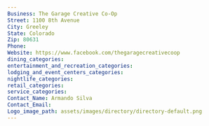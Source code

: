```yaml
---
Business: The Garage Creative Co-Op
Street: 1100 8th Avenue
City: Greeley
State: Colorado
Zip: 80631
Phone: 
Website: https://www.facebook.com/thegaragecreativecoop
dining_categories: 
entertainment_and_recreation_categories: 
lodging_and_event_centers_categories: 
nightlife_categories: 
retail_categories: 
service_categories: 
Contact_Name: Armando Silva
Contact_Email: 
Logo_image_path: assets/images/directory/directory-default.png
---
```

